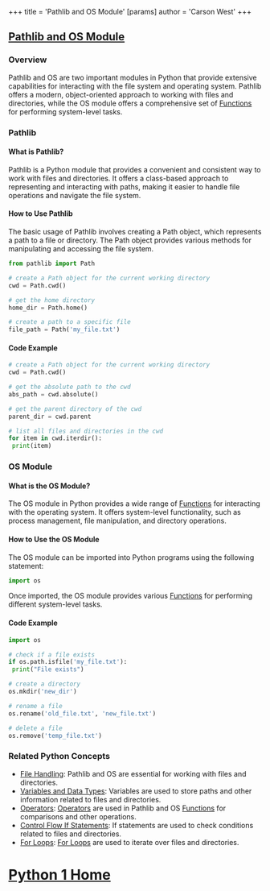 +++
 title = 'Pathlib and OS Module'
[params]
	author = 'Carson West'
+++
## [Pathlib and OS Module](./../pathlib-and-os-module/)

### Overview
Pathlib and OS are two important modules in Python that provide extensive capabilities for interacting with the file system and operating system. Pathlib offers a modern, object-oriented approach to working with files and directories, while the OS module offers a comprehensive set of [Functions](./../functions/) for performing system-level tasks.

### Pathlib

#### What is Pathlib?
Pathlib is a Python module that provides a convenient and consistent way to work with files and directories. It offers a class-based approach to representing and interacting with paths, making it easier to handle file operations and navigate the file system.

#### How to Use Pathlib
The basic usage of Pathlib involves creating a Path object, which represents a path to a file or directory. The Path object provides various methods for manipulating and accessing the file system.

```python
from pathlib import Path

# create a Path object for the current working directory
cwd = Path.cwd()

# get the home directory
home_dir = Path.home()

# create a path to a specific file
file_path = Path('my_file.txt')
```

#### Code Example
```python
# create a Path object for the current working directory
cwd = Path.cwd()

# get the absolute path to the cwd
abs_path = cwd.absolute()

# get the parent directory of the cwd
parent_dir = cwd.parent

# list all files and directories in the cwd
for item in cwd.iterdir():
 print(item)
```

### OS Module

#### What is the OS Module?
The OS module in Python provides a wide range of [Functions](./../functions/) for interacting with the operating system. It offers system-level functionality, such as process management, file manipulation, and directory operations.

#### How to Use the OS Module
The OS module can be imported into Python programs using the following statement:

```python
import os
```

Once imported, the OS module provides various [Functions](./../functions/) for performing different system-level tasks.

#### Code Example
```python
import os

# check if a file exists
if os.path.isfile('my_file.txt'):
 print("File exists")

# create a directory
os.mkdir('new_dir')

# rename a file
os.rename('old_file.txt', 'new_file.txt')

# delete a file
os.remove('temp_file.txt')
```

### Related Python Concepts

- [File Handling](./../file-handling/): Pathlib and OS are essential for working with files and directories.
- [Variables and Data Types](./../variables-and-data-types/): Variables are used to store paths and other information related to files and directories.
- [Operators](./../operators/): [Operators](./../operators/) are used in Pathlib and OS [Functions](./../functions/) for comparisons and other operations.
- [Control Flow If Statements](./../control-flow-if-statements/): If statements are used to check conditions related to files and directories.
- [For Loops](./../for-loops/): [For Loops](./../for-loops/) are used to iterate over files and directories.
# [Python 1 Home](./../python-1-home/)